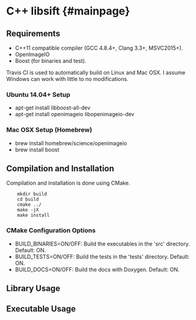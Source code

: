 # C++ libsift {#mainpage}

## Requirements

- C++11 compatible compiler (GCC 4.8.4+, Clang 3.3+, MSVC2015+).
- OpenImageIO
- Boost (for binaries and test).

Travis CI is used to automatically build on Linux and Mac OSX. I assume Windows can work with little to no modifications.

### Ubuntu 14.04+ Setup

- apt-get install libboost-all-dev
- apt-get install openimageio libopenimageio-dev

### Mac OSX Setup  (Homebrew)

- brew install homebrew/science/openimageio
- brew install boost

## Compilation and Installation

Compilation and installation is done using CMake.

```
    mkdir build
    cd build
    cmake ../
    make -jX
    make install
```
### CMake Configuration Options

- BUILD_BINARIES=ON/OFF: Build the executables in the 'src' directory. Default: ON.
- BUILD_TESTS=ON/OFF: Build the tests in the 'tests' directory. Default: ON.
- BUILD_DOCS=ON/OFF: Build the docs with Doxygen. Default: ON.

## Library Usage

## Executable Usage
